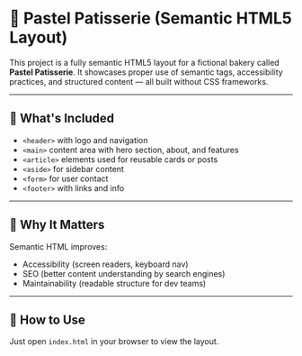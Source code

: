 # 🧁 Pastel Patisserie (Semantic HTML5 Layout)

This project is a fully semantic HTML5 layout for a fictional bakery called **Pastel Patisserie**. It showcases proper use of semantic tags, accessibility practices, and structured content — all built without CSS frameworks.

---

## 📄 What's Included

- `<header>` with logo and navigation
- `<main>` content area with hero section, about, and features
- `<article>` elements used for reusable cards or posts
- `<aside>` for sidebar content
- `<form>` for user contact
- `<footer>` with links and info

---

## 🎯 Why It Matters

Semantic HTML improves:
- Accessibility (screen readers, keyboard nav)
- SEO (better content understanding by search engines)
- Maintainability (readable structure for dev teams)

---

## 🚀 How to Use

Just open `index.html` in your browser to view the layout.  
